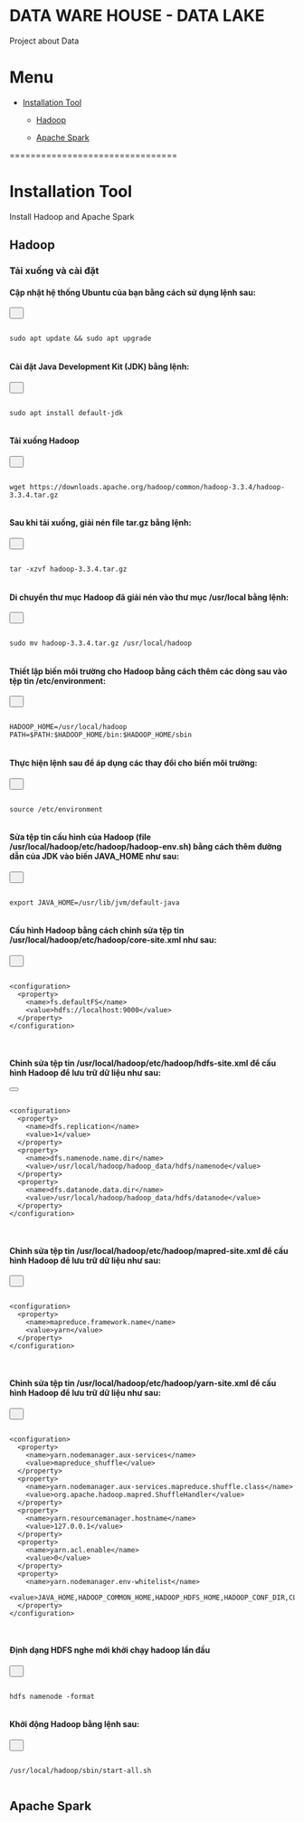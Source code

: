 

<link rel="stylesheet" href="https://cdnjs.cloudflare.com/ajax/libs/font-awesome/4.7.0/css/font-awesome.min.css">
<script src="https://cdnjs.cloudflare.com/ajax/libs/clipboard.js/2.0.8/clipboard.min.js">
</script>
<script>
    new ClipboardJS('.btn');
</script>

# DATA WARE HOUSE - DATA LAKE #

Project about Data

# Menu

* [Installation Tool](#markdown-header--nstallation-tool)
    
    * [Hadoop](#markdown-header-hadoop)

    * [Apache Spark](#markdown-header-apache-spark)

================================
# Installation Tool

Install Hadoop and Apache Spark

## Hadoop

### Tải xuống và cài đặt
#### Cập nhật hệ thống Ubuntu của bạn bằng cách sử dụng lệnh sau:

<div class="code-block">
  <button class="btn" data-clipboard-target="#code">
    <i style="font-size:12px" class="fa">&#xf0c5;</i>
  </button>
  <pre><code id="code">
sudo apt update && sudo apt upgrade 
  </code></pre>
</div>

#### Cài đặt Java Development Kit (JDK) bằng lệnh:

<div class="code-block">
  <button class="btn" data-clipboard-target="#code">
    <i style="font-size:12px" class="fa">&#xf0c5;</i>
  </button>
  <pre><code id="code">
sudo apt install default-jdk
  </code></pre>
</div>

#### Tải xuống Hadoop

<div class="code-block">
  <button class="btn" data-clipboard-target="#code">
    <i style="font-size:12px" class="fa">&#xf0c5;</i>
  </button>
  <pre><code id="code">
wget https://downloads.apache.org/hadoop/common/hadoop-3.3.4/hadoop-3.3.4.tar.gz
  </code></pre>
</div>

#### Sau khi tải xuống, giải nén file tar.gz bằng lệnh:

<div class="code-block">
  <button class="btn" data-clipboard-target="#code">
    <i style="font-size:12px" class="fa">&#xf0c5;</i>
  </button>
  <pre><code id="code">
tar -xzvf hadoop-3.3.4.tar.gz
  </code></pre>
</div>


#### Di chuyển thư mục Hadoop đã giải nén vào thư mục /usr/local bằng lệnh:

<div class="code-block">
  <button class="btn" data-clipboard-target="#code">
    <i style="font-size:12px" class="fa">&#xf0c5;</i>
  </button>
  <pre><code id="code">
sudo mv hadoop-3.3.4.tar.gz /usr/local/hadoop
  </code></pre>
</div>

#### Thiết lập biến môi trường cho Hadoop bằng cách thêm các dòng sau vào tệp tin /etc/environment:

<div class="code-block">
  <button class="btn" data-clipboard-target="#code">
    <i style="font-size:12px" class="fa">&#xf0c5;</i>
  </button>
  <pre><code id="code">
HADOOP_HOME=/usr/local/hadoop
PATH=$PATH:$HADOOP_HOME/bin:$HADOOP_HOME/sbin
  </code></pre>
</div>

#### Thực hiện lệnh sau để áp dụng các thay đổi cho biến môi trường:

<div class="code-block">
  <button class="btn" data-clipboard-target="#code">
    <i style="font-size:12px" class="fa">&#xf0c5;</i>
  </button>
  <pre><code id="code">
source /etc/environment
  </code></pre>
</div>

#### Sửa tệp tin cấu hình của Hadoop (file /usr/local/hadoop/etc/hadoop/hadoop-env.sh) bằng cách thêm đường dẫn của JDK vào biến JAVA_HOME như sau:

<div class="code-block">
  <button class="btn" data-clipboard-target="#code">
    <i style="font-size:12px" class="fa">&#xf0c5;</i>
  </button>
  <pre><code id="code">
export JAVA_HOME=/usr/lib/jvm/default-java
  </code></pre>
</div>


#### Cấu hình Hadoop bằng cách chỉnh sửa tệp tin /usr/local/hadoop/etc/hadoop/core-site.xml như sau:
<div class="code-block">
  <button class="btn" data-clipboard-target="#code">
    <i style="font-size:12px" class="fa">&#xf0c5;</i>
  </button>
  <pre><code id="code">
&lt;configuration&gt;
  &lt;property&gt;
    &lt;name&gt;fs.defaultFS&lt;/name&gt;
    &lt;value&gt;hdfs://localhost:9000&lt;/value&gt;
  &lt;/property&gt;
&lt;/configuration&gt;
  </code>
  </pre>
</div>

#### Chỉnh sửa tệp tin /usr/local/hadoop/etc/hadoop/hdfs-site.xml để cấu hình Hadoop để lưu trữ dữ liệu như sau:
<div class="code-block">
  <button class="btn" data-clipboard-target="#code">
  </button>
  <pre><code id="code">
&lt;configuration&gt;
  &lt;property&gt;
    &lt;name&gt;dfs.replication&lt;/name&gt;
    &lt;value&gt;1&lt;/value&gt;
  &lt;/property&gt;
  &lt;property&gt;
    &lt;name&gt;dfs.namenode.name.dir&lt;/name&gt;
    &lt;value&gt;/usr/local/hadoop/hadoop_data/hdfs/namenode&lt;/value&gt;
  &lt;/property&gt;
  &lt;property&gt;
    &lt;name&gt;dfs.datanode.data.dir&lt;/name&gt;
    &lt;value&gt;/usr/local/hadoop/hadoop_data/hdfs/datanode&lt;/value&gt;
  &lt;/property&gt;
&lt;/configuration&gt;
  </code>
  </pre>
</div>

#### Chỉnh sửa tệp tin /usr/local/hadoop/etc/hadoop/mapred-site.xml để cấu hình Hadoop để lưu trữ dữ liệu như sau:
<div class="code-block">
  <button class="btn" data-clipboard-target="#code">
    <i style="font-size:12px" class="fa">&#xf0c5;</i>
  </button>
  <pre><code id="code">
&lt;configuration&gt;
  &lt;property&gt;
    &lt;name>mapreduce.framework.name&lt;/name&gt;
    &lt;value&gt;yarn&lt;/value&gt; 
  &lt;/property&gt;
&lt;/configuration&gt;
  </code>
  </pre>
</div>

#### Chỉnh sửa tệp tin /usr/local/hadoop/etc/hadoop/yarn-site.xml để cấu hình Hadoop để lưu trữ dữ liệu như sau:
<div class="code-block">
  <button class="btn" data-clipboard-target="#code">
    <i style="font-size:12px" class="fa">&#xf0c5;</i>
  </button>
  <pre><code id="code">
&lt;configuration&gt;
  &lt;property&gt;
    &lt;name&gt;yarn.nodemanager.aux-services&lt;/name&gt;
    &lt;value&gt;mapreduce_shuffle&lt;/value&gt;
  &lt;/property&gt;
  &lt;property&gt;
    &lt;name&gt;yarn.nodemanager.aux-services.mapreduce.shuffle.class&lt;/name&gt;
    &lt;value&gt;org.apache.hadoop.mapred.ShuffleHandler&lt;/value&gt;
  &lt;/property&gt;
  &lt;property&gt;
    &lt;name&gt;yarn.resourcemanager.hostname&lt;/name&gt;
    &lt;value&gt;127.0.0.1&lt;/value&gt;
  &lt;/property&gt;
  &lt;property&gt;
    &lt;name&gt;yarn.acl.enable&lt;/name&gt;
    &lt;value&gt;0&lt;/value&gt;
  &lt;/property&gt;
  &lt;property&gt;
    &lt;name&gt;yarn.nodemanager.env-whitelist&lt;/name&gt;&nbsp;&nbsp;&nbsp;
  &lt;value&gt;JAVA_HOME,HADOOP_COMMON_HOME,HADOOP_HDFS_HOME,HADOOP_CONF_DIR,CLASSPATH_PERPEND_DISTCACHE,HADOOP_YARN_HOME,HADOOP_MAPRED_HOME&lt;/value&gt;
  &lt;/property&gt;
&lt;/configuration&gt;
  </code>
  </pre>
</div>

#### Định dạng HDFS nghe mới khởi chạy hadoop lần đầu

<div class="code-block">
  <button class="btn" data-clipboard-target="#code">
    <i style="font-size:12px" class="fa">&#xf0c5;</i>
  </button>
  <pre><code id="code">
hdfs namenode -format
  </code></pre>
</div>

#### Khởi động Hadoop bằng lệnh sau:

<div class="code-block">
  <button class="btn" data-clipboard-target="#code">
    <i style="font-size:12px" class="fa">&#xf0c5;</i>
  </button>
  <pre><code id="code">
/usr/local/hadoop/sbin/start-all.sh
  </code></pre>
</div>

## Apache Spark

<!-- Markdown link & img dfn's -->
<script>
  
</script>
